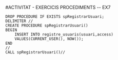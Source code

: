 #ACTIVITAT - EXERCICIS PROCEDIMENTS
-- EX7
```mysql
DROP PROCEDURE IF EXISTS spRegistrarUsuari;
DELIMITER //
CREATE PROCEDURE spRegistrarUsuari()
BEGIN
    INSERT INTO registre_usuaris(usuari,access)
    VALUES(CURRENT_USER(), NOW());
END
//
CALL spRegistrarUsuari()//
```